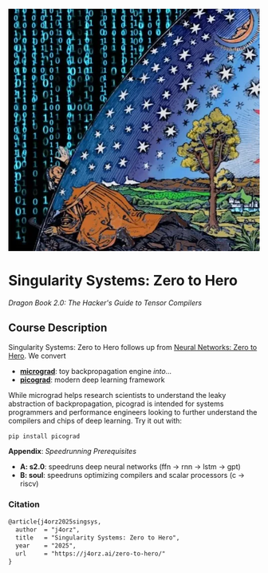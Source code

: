 ![](./flammarion.webp)
# Singularity Systems: Zero to Hero
*Dragon Book 2.0: The Hacker's Guide to Tensor Compilers*

## Course Description
Singularity Systems: Zero to Hero follows up from
[Neural Networks: Zero to Hero](https://karpathy.ai/zero-to-hero.html). We convert
- [**micrograd**](https://github.com/karpathy/micrograd): toy backpropagation engine *into...*
- [**picograd**](https://github.com/j4orz/picograd): modern deep learning framework

While micrograd helps research scientists to understand the leaky abstraction of
backpropagation, picograd is intended for systems programmers and performance
engineers looking to further understand the compilers and chips of deep learning.
Try it out with:
```
pip install picograd
```

**Appendix**: *Speedrunning Prerequisites*
-  **A: s2.0**: speedruns deep neural networks (ffn -> rnn -> lstm -> gpt)
-  **B: soul**: speedruns optimizing compilers and scalar processors (c -> riscv)

### Citation
```
@article{j4orz2025singsys,
  author  = "j4orz",
  title   = "Singularity Systems: Zero to Hero",
  year    = "2025",
  url     = "https://j4orz.ai/zero-to-hero/"
}
```
